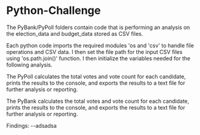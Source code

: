 # Python-Challenge

The PyBank/PyPoll folders contain code that is performing an analysis on the election_data and budget_data stored as CSV files.

Each python code imports the required modules 'os and 'csv' to handle file operations and CSV data. I then set the file path for the input CSV files using 'os.path.join()' function. I then initialize the variables needed for the following analysis.

The PyPoll calculates the total votes and vote count for each candidate, prints the results to the console, and exports the results to a text file for further analysis or reporting.

The PyBank calculates the total votes and vote count for each candidate, prints the results to the console, and exports the results to a text file for further analysis or reporting.


Findings:
--adsadsa

